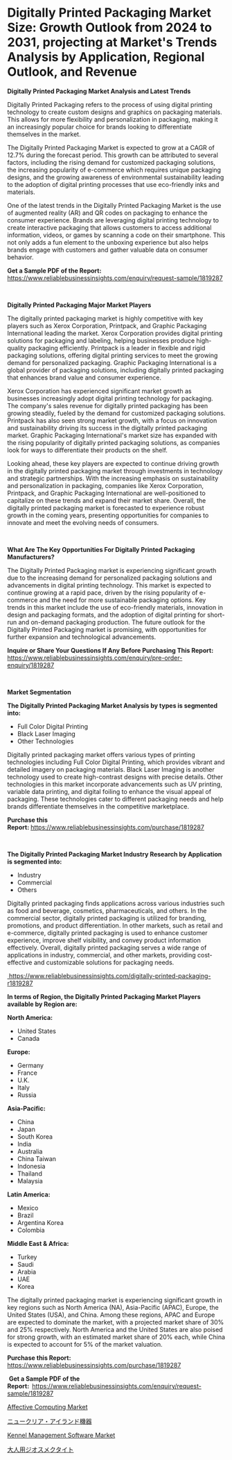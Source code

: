 <p><h1>Digitally Printed Packaging Market Size: Growth Outlook from 2024 to 2031, projecting at Market's Trends Analysis by Application, Regional Outlook, and Revenue</h1></p><p><strong>Digitally Printed Packaging Market Analysis and Latest Trends</strong></p>
<p><p>Digitally Printed Packaging refers to the process of using digital printing technology to create custom designs and graphics on packaging materials. This allows for more flexibility and personalization in packaging, making it an increasingly popular choice for brands looking to differentiate themselves in the market.</p><p>The Digitally Printed Packaging Market is expected to grow at a CAGR of 12.7% during the forecast period. This growth can be attributed to several factors, including the rising demand for customized packaging solutions, the increasing popularity of e-commerce which requires unique packaging designs, and the growing awareness of environmental sustainability leading to the adoption of digital printing processes that use eco-friendly inks and materials.</p><p>One of the latest trends in the Digitally Printed Packaging Market is the use of augmented reality (AR) and QR codes on packaging to enhance the consumer experience. Brands are leveraging digital printing technology to create interactive packaging that allows customers to access additional information, videos, or games by scanning a code on their smartphone. This not only adds a fun element to the unboxing experience but also helps brands engage with customers and gather valuable data on consumer behavior.</p></p>
<p><strong>Get a Sample PDF of the Report:&nbsp;</strong> <a href="https://www.reliablebusinessinsights.com/enquiry/request-sample/1819287">https://www.reliablebusinessinsights.com/enquiry/request-sample/1819287</a></p>
<p>&nbsp;</p>
<p><strong>Digitally Printed Packaging Major Market Players</strong></p>
<p><p>The digitally printed packaging market is highly competitive with key players such as Xerox Corporation, Printpack, and Graphic Packaging International leading the market. Xerox Corporation provides digital printing solutions for packaging and labeling, helping businesses produce high-quality packaging efficiently. Printpack is a leader in flexible and rigid packaging solutions, offering digital printing services to meet the growing demand for personalized packaging. Graphic Packaging International is a global provider of packaging solutions, including digitally printed packaging that enhances brand value and consumer experience.</p><p>Xerox Corporation has experienced significant market growth as businesses increasingly adopt digital printing technology for packaging. The company's sales revenue for digitally printed packaging has been growing steadily, fueled by the demand for customized packaging solutions. Printpack has also seen strong market growth, with a focus on innovation and sustainability driving its success in the digitally printed packaging market. Graphic Packaging International's market size has expanded with the rising popularity of digitally printed packaging solutions, as companies look for ways to differentiate their products on the shelf.</p><p>Looking ahead, these key players are expected to continue driving growth in the digitally printed packaging market through investments in technology and strategic partnerships. With the increasing emphasis on sustainability and personalization in packaging, companies like Xerox Corporation, Printpack, and Graphic Packaging International are well-positioned to capitalize on these trends and expand their market share. Overall, the digitally printed packaging market is forecasted to experience robust growth in the coming years, presenting opportunities for companies to innovate and meet the evolving needs of consumers.</p></p>
<p>&nbsp;</p>
<p><strong>What Are The Key Opportunities For Digitally Printed Packaging Manufacturers?</strong></p>
<p><p>The Digitally Printed Packaging market is experiencing significant growth due to the increasing demand for personalized packaging solutions and advancements in digital printing technology. This market is expected to continue growing at a rapid pace, driven by the rising popularity of e-commerce and the need for more sustainable packaging options. Key trends in this market include the use of eco-friendly materials, innovation in design and packaging formats, and the adoption of digital printing for short-run and on-demand packaging production. The future outlook for the Digitally Printed Packaging market is promising, with opportunities for further expansion and technological advancements.</p></p>
<p><strong>Inquire or Share Your Questions If Any Before Purchasing This Report:</strong> <a href="https://www.reliablebusinessinsights.com/enquiry/pre-order-enquiry/1819287">https://www.reliablebusinessinsights.com/enquiry/pre-order-enquiry/1819287</a></p>
<p>&nbsp;</p>
<p><strong>Market Segmentation</strong></p>
<p><strong>The Digitally Printed Packaging Market Analysis by types is segmented into:</strong></p>
<p><ul><li>Full Color Digital Printing</li><li>Black Laser Imaging</li><li>Other Technologies</li></ul></p>
<p><p>Digitally printed packaging market offers various types of printing technologies including Full Color Digital Printing, which provides vibrant and detailed imagery on packaging materials. Black Laser Imaging is another technology used to create high-contrast designs with precise details. Other technologies in this market incorporate advancements such as UV printing, variable data printing, and digital foiling to enhance the visual appeal of packaging. These technologies cater to different packaging needs and help brands differentiate themselves in the competitive marketplace.</p></p>
<p><strong>Purchase this Report:&nbsp;</strong><a href="https://www.reliablebusinessinsights.com/purchase/1819287">https://www.reliablebusinessinsights.com/purchase/1819287</a></p>
<p>&nbsp;</p>
<p><strong>The Digitally Printed Packaging Market Industry Research by Application is segmented into:</strong></p>
<p><ul><li>Industry</li><li>Commercial</li><li>Others</li></ul></p>
<p><p>Digitally printed packaging finds applications across various industries such as food and beverage, cosmetics, pharmaceuticals, and others. In the commercial sector, digitally printed packaging is utilized for branding, promotions, and product differentiation. In other markets, such as retail and e-commerce, digitally printed packaging is used to enhance customer experience, improve shelf visibility, and convey product information effectively. Overall, digitally printed packaging serves a wide range of applications in industry, commercial, and other markets, providing cost-effective and customizable solutions for packaging needs.</p></p>
<p><a href="https://www.reliablebusinessinsights.com/digitally-printed-packaging-r1819287">&nbsp;https://www.reliablebusinessinsights.com/digitally-printed-packaging-r1819287</a></p>
<p><strong>In terms of Region, the Digitally Printed Packaging Market Players available by Region are:</strong></p>
<p>
    <p> <strong> North America: </strong>
        <ul>
            <li>United States</li>
            <li>Canada</li>
        </ul>
        </p> 
    <p> <strong> Europe: </strong>
        <ul>
            <li>Germany</li>
            <li>France</li>
            <li>U.K.</li>
            <li>Italy</li>
            <li>Russia</li>
        </ul>
        </p> 
    <p> <strong> Asia-Pacific: </strong>
        <ul>
            <li>China</li>
            <li>Japan</li>
            <li>South Korea</li>
            <li>India</li>
            <li>Australia</li>
            <li>China Taiwan</li>
            <li>Indonesia</li>
            <li>Thailand</li>
            <li>Malaysia</li>
        </ul>
        </p> 
    <p> <strong> Latin America: </strong>
        <ul>
            <li>Mexico</li>
            <li>Brazil</li>
            <li>Argentina Korea</li>
            <li>Colombia</li>
        </ul>
        </p> 
    <p> <strong> Middle East & Africa: </strong>
        <ul>
            <li>Turkey</li>
            <li>Saudi</li>
            <li>Arabia</li>
            <li>UAE</li>
            <li>Korea</li>
        </ul>
    </p>
    </p>
<p><p>The digitally printed packaging market is experiencing significant growth in key regions such as North America (NA), Asia-Pacific (APAC), Europe, the United States (USA), and China. Among these regions, APAC and Europe are expected to dominate the market, with a projected market share of 30% and 25% respectively. North America and the United States are also poised for strong growth, with an estimated market share of 20% each, while China is expected to account for 5% of the market valuation.</p></p>
<p><strong>Purchase this Report: </strong><a href="https://www.reliablebusinessinsights.com/purchase/1819287">https://www.reliablebusinessinsights.com/purchase/1819287</a></p>
<p>&nbsp;<strong>Get a Sample PDF of the Report:&nbsp;&nbsp;</strong><a href="https://www.reliablebusinessinsights.com/enquiry/request-sample/1819287">https://www.reliablebusinessinsights.com/enquiry/request-sample/1819287</a></p>
<p><strong></strong></p>
<p><p><a href="https://github.com/yoshih12/Market-Research-Report-List-4/blob/main/affective-computing-market.md">Affective Computing Market</a></p><p><a href="https://github.com/AbigaleHuel/Market-Research-Report-List-1/blob/main/5693032176886.md">ニュークリア・アイランド機器</a></p><p><a href="https://github.com/jerrycopelandthomaswsqd8q/Market-Research-Report-List-3/blob/main/kennel-management-software-market.md">Kennel Management Software Market</a></p><p><a href="https://github.com/AdellaPrice2023/Market-Research-Report-List-2/blob/main/5077561176885.md">大人用ジオスメクタイト</a></p></p>